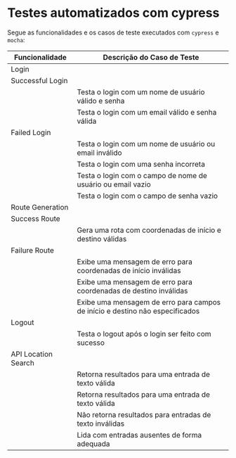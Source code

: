 # Testes automatizados com cypress
Segue as funcionalidades e os casos de teste executados com `cypress` e `mocha`:

| Funcionalidade          | Descrição do Caso de Teste                                                                                 |
|-------------------------|-------------------------------------------------------------------------------------------------------------|
| Login                   |                                                                                                             |
| Successful Login        |                                                                                                             |
|                         | Testa o login com um nome de usuário válido e senha                                                          |
|                         | Testa o login com um email válido e senha válida                                                            |
| Failed Login            |                                                                                                             |
|                         | Testa o login com um nome de usuário ou email inválido                                                       |
|                         | Testa o login com uma senha incorreta                                                                        |
|                         | Testa o login com o campo de nome de usuário ou email vazio                                                  |
|                         | Testa o login com o campo de senha vazio                                                                     |
| Route Generation        |                                                                                                             |
| Success Route           |                                                                                                             |
|                         | Gera uma rota com coordenadas de início e destino válidas                                                    |
| Failure Route           |                                                                                                             |
|                         | Exibe uma mensagem de erro para coordenadas de início inválidas                                              |
|                         | Exibe uma mensagem de erro para coordenadas de destino inválidas                                             |
|                         | Exibe uma mensagem de erro para campos de início e destino não especificados                                 |
| Logout                  |                                                                                                             |
|                         | Testa o logout após o login ser feito com sucesso                                                            |
| API Location Search     |                                                                                                             |
|                         | Retorna resultados para uma entrada de texto válida                                                          |
|                         | Retorna resultados para uma entrada de texto válida                                                          |
|                         | Não retorna resultados para entradas de texto inválidas                                                      |
|                         | Lida com entradas ausentes de forma adequada                                                                 |
